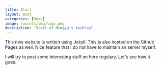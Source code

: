```yaml
---
title: Start
layout: post
categories: [News]
image: /assets/img/logo.png
description: "Start of Mingyu's techlog"
---
```


This new website is written using Jekyll.
This is also hosted on the Github Pages as well.
Nice feature that I do not have to maintain an server myself.

I will try to post some interesting stuff on here regulary.
Let's see how it goes.